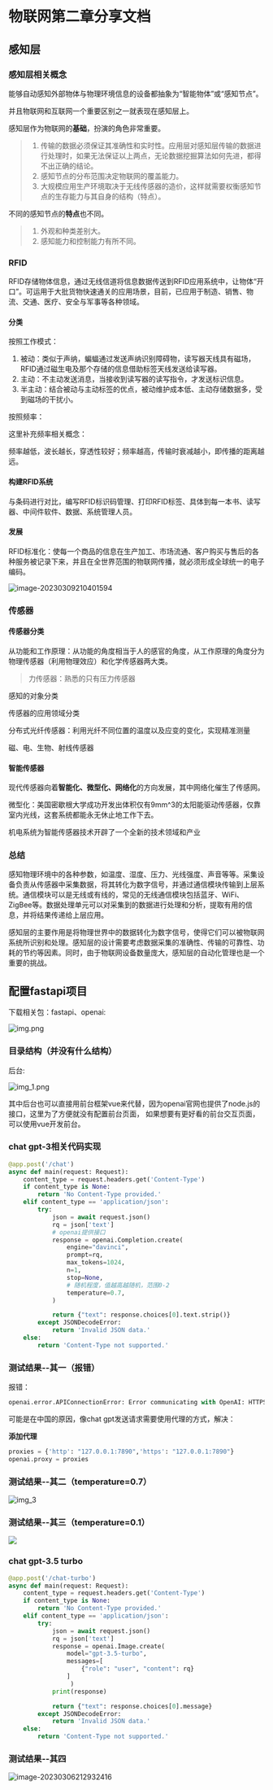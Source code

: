 # 物联网第二章分享文档



## 感知层



### 感知层相关概念

能够自动感知外部物体与物理环境信息的设备都抽象为“智能物体”或“感知节点”。

并且物联网和互联网一个重要区别之一就表现在感知层上。



感知层作为物联网的**基础**，扮演的角色非常重要。

> 1. 传输的数据必须保证其准确性和实时性。应用层对感知层传输的数据进行处理时，如果无法保证以上两点，无论数据挖掘算法如何先进，都得不出正确的结论。
> 2. 感知节点的分布范围决定物联网的覆盖能力。
> 3. 大规模应用生产环境取决于无线传感器的造价，这样就需要权衡感知节点的生存能力与其自身的结构（特点）。

不同的感知节点的**特点**也不同。

> 1. 外观和种类差别大。
> 2. 感知能力和控制能力有所不同。

### RFID

RFID存储物体信息，通过无线信道将信息数据传送到RFID应用系统中，让物体“开口”。可运用于大批货物快速通关的应用场景，目前，已应用于制造、销售、物流、交通、医疗、安全与军事等各种领域。

#### 分类

按照工作模式：

1. 被动：类似于声纳，蝙蝠通过发送声纳识别障碍物，读写器天线具有磁场，RFID通过磁生电及那个存储的信息借助标签天线发送给读写器。
2. 主动：不主动发送消息，当接收到读写器的读写指令，才发送标识信息。
3. 半主动：结合被动与主动标签的优点，被动维护成本低、主动存储数据多，受到磁场的干扰小。

按照频率：

这里补充频率相关概念：

频率越低，波长越长，穿透性较好；频率越高，传输时衰减越小，即传播的距离越远。



#### 构建RFID系统

与条码进行对比，编写RFID标识码管理、打印RFID标签、具体到每一本书、读写器、中间件软件、数据、系统管理人员。

#### 发展

RFID标准化：使每一个商品的信息在生产加工、市场流通、客户购买与售后的各种服务被记录下来，并且在全世界范围的物联网传播，就必须形成全球统一的电子编码。

![image-20230309210401594](EPC电子编码结构.png)

### 传感器

#### 传感器分类

从功能和工作原理：从功能的角度相当于人的感官的角度，从工作原理的角度分为物理传感器（利用物理效应）和化学传感器两大类。

> 力传感器：熟悉的只有压力传感器

感知的对象分类

传感器的应用领域分类

分布式光纤传感器：利用光纤不同位置的温度以及应变的变化，实现精准测量

磁、电、生物、射线传感器

#### 智能传感器

现代传感器向着**智能化、微型化、网络化**的方向发展，其中网络化催生了传感网。

微型化：美国密歇根大学成功开发出体积仅有9mm^3的太阳能驱动传感器，仅靠室内光线，这套系统都能永无休止地工作下去。



机电系统为智能传感器技术开辟了一个全新的技术领域和产业



### 总结

感知物理环境中的各种参数，如温度、湿度、压力、光线强度、声音等等。采集设备负责从传感器中采集数据，将其转化为数字信号，并通过通信模块传输到上层系统。通信模块可以是无线或有线的，常见的无线通信模块包括蓝牙、WiFi、ZigBee等。数据处理单元可以对采集到的数据进行处理和分析，提取有用的信息，并将结果传递给上层应用。

感知层的主要作用是将物理世界中的数据转化为数字信号，使得它们可以被物联网系统所识别和处理。感知层的设计需要考虑数据采集的准确性、传输的可靠性、功耗的节约等因素。同时，由于物联网设备数量庞大，感知层的自动化管理也是一个重要的挑战。



## 配置fastapi项目

下载相关包：fastapi、openai:

![img.png](img.png)
### 目录结构（并没有什么结构）

后台:

![img_1.png](img_1.png)

其中后台也可以直接用前台框架vue来代替，因为openai官网也提供了node.js的接口，这里为了方便就没有配置前台页面，
如果想要有更好看的前台交互页面，可以使用vue开发前台。

### chat gpt-3相关代码实现

```python
@app.post('/chat')
async def main(request: Request):
    content_type = request.headers.get('Content-Type')
    if content_type is None:
        return 'No Content-Type provided.'
    elif content_type == 'application/json':
        try:
            json = await request.json()
            rq = json['text']
            # openai提供接口
            response = openai.Completion.create(
                engine="davinci",
                prompt=rq,
                max_tokens=1024,
                n=1,
                stop=None,
                # 随机程度，值越高越随机，范围0-2
                temperature=0.7,
            )

            return {"text": response.choices[0].text.strip()}
        except JSONDecodeError:
            return 'Invalid JSON data.'
    else:
        return 'Content-Type not supported.'
```

### 测试结果--其一（报错）

报错：

```python
openai.error.APIConnectionError: Error communicating with OpenAI: HTTPSConnectionPool(host='api.openai.com', port=443)
```

可能是在中国的原因，像chat gpt发送请求需要使用代理的方式，解决：

**添加代理**

```python
proxies = {'http': "127.0.0.1:7890",'https': "127.0.0.1:7890"}
openai.proxy = proxies
```



### 测试结果--其二（temperature=0.7）

![img_3](img_3.png)



### 测试结果--其三（temperature=0.1）

![](img_4.png)

### chat gpt-3.5 turbo

```python
@app.post('/chat-turbo')
async def main(request: Request):
    content_type = request.headers.get('Content-Type')
    if content_type is None:
        return 'No Content-Type provided.'
    elif content_type == 'application/json':
        try:
            json = await request.json()
            rq = json['text']
            response = openai.Image.create(
                model="gpt-3.5-turbo",
                messages=[
                    {"role": "user", "content": rq}
                ]
                 )
            print(response)

            return {"text": response.choices[0].message}
        except JSONDecodeError:
            return 'Invalid JSON data.'
    else:
        return 'Content-Type not supported.'
```



### 测试结果--其四

![image-20230306212932416](img_5.png)
